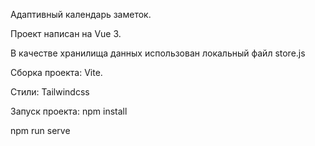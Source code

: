 Адаптивный календарь заметок.

Проект написан на Vue 3.

В качестве хранилища данных использован локальный файл store.js

Сборка проекта: Vite.

Стили: Tailwindcss

Запуск проекта:
npm install

npm run serve
